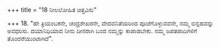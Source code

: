 +++
title = "18 ನೀಲಲೋಹಿತ ಚಿತ್ತವಿಸು"

+++
18. "ಹೇ ತ್ರಿಯಂಬಕನೇ, ಚಂದ್ರಶೇಖರನೇ, ವೇದವನಿತೆಯರಿಂದ ಪೂಜೆಗೊಳ್ಳುವವನೇ, ನಮ್ಮ ಬಿನ್ನಹವನ್ನು ಅವಧರಿಸು. ದಯಾನಿಧಿಯಾದ ನೀನು ದೀನರಾಗಿ ಬಂದ ನಮ್ಮನ್ನು ಕಾಪಾಡಬೇಕು. ನಮ್ಮ ಜಪತಪಾದಿಗಳಿಗೆ ತೊಂದರೆಯುಂಟಾಗಿದೆ".